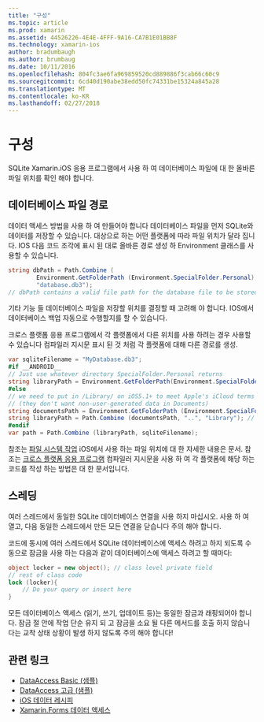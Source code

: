 ```yaml
---
title: "구성"
ms.topic: article
ms.prod: xamarin
ms.assetid: 44526226-4E4E-4FFF-9A16-CA7B1E01BB8F
ms.technology: xamarin-ios
author: bradumbaugh
ms.author: brumbaug
ms.date: 10/11/2016
ms.openlocfilehash: 804fc3ae6fa969859520cd889886f3cab66c60c9
ms.sourcegitcommit: 6cd40d190abe38edd50fc74331be15324a845a28
ms.translationtype: MT
ms.contentlocale: ko-KR
ms.lasthandoff: 02/27/2018
---
```

# <a name="configuration"></a>구성

SQLite Xamarin.iOS 응용 프로그램에서 사용 하 여 데이터베이스 파일에 대 한 올바른 파일 위치를 확인 해야 합니다.

## <a name="database-file-path"></a>데이터베이스 파일 경로

데이터 액세스 방법을 사용 하 여 만들어야 합니다 데이터베이스 파일을 먼저 SQLite와 데이터를 저장할 수 있습니다. 대상으로 하는 어떤 플랫폼에 따라 파일 위치가 달라 집니다. IOS 다음 코드 조각에 표시 된 대로 올바른 경로 생성 하 Environment 클래스를 사용할 수 있습니다.

```csharp
string dbPath = Path.Combine (
        Environment.GetFolderPath (Environment.SpecialFolder.Personal),
        "database.db3");
// dbPath contains a valid file path for the database file to be stored
```

기타 기능 들 데이터베이스 파일을 저장할 위치를 결정할 때 고려해 야 합니다. IOS에서 데이터베이스 백업 자동으로 수행할지를 할 수 있습니다.

크로스 플랫폼 응용 프로그램에서 각 플랫폼에서 다른 위치를 사용 하려는 경우 사용할 수 있습니다 컴파일러 지시문 표시 된 것 처럼 각 플랫폼에 대해 다른 경로를 생성.

```csharp
var sqliteFilename = "MyDatabase.db3";
#if __ANDROID__
// Just use whatever directory SpecialFolder.Personal returns
string libraryPath = Environment.GetFolderPath(Environment.SpecialFolder.Personal); ;
#else
// we need to put in /Library/ on iOS5.1+ to meet Apple's iCloud terms
// (they don't want non-user-generated data in Documents)
string documentsPath = Environment.GetFolderPath (Environment.SpecialFolder.Personal); // Documents folder
string libraryPath = Path.Combine (documentsPath, "..", "Library"); // Library folder instead
#endif
var path = Path.Combine (libraryPath, sqliteFilename);
```

참조는 [파일 시스템 작업](~/ios/app-fundamentals/file-system.md) iOS에서 사용 하는 파일 위치에 대 한 자세한 내용은 문서. 참조는 [크로스 플랫폼 응용 프로그램](~/cross-platform/app-fundamentals/building-cross-platform-applications/index.md) 컴파일러 지시문을 사용 하 여 각 플랫폼에 해당 하는 코드를 작성 하는 방법은 대 한 문서입니다.

## <a name="threading"></a>스레딩

여러 스레드에서 동일한 SQLite 데이터베이스 연결을 사용 하지 마십시오. 사용 하 여 열고, 다음 동일한 스레드에서 만든 모든 연결을 닫습니다 주의 해야 합니다.

코드에 동시에 여러 스레드에서 SQLite 데이터베이스에 액세스 하려고 하지 되도록 수동으로 잠금을 사용 하는 다음과 같이 데이터베이스에 액세스 하려고 할 때마다:

```csharp
object locker = new object(); // class level private field
// rest of class code
lock (locker){
    // Do your query or insert here
}
```

모든 데이터베이스 액세스 (읽기, 쓰기, 업데이트 등)는 동일한 잠금과 래핑되어야 합니다. 잠금 절 안에 작업 단순 유지 되 고 잠금을 소요 될 다른 메서드를 호출 하지 않습니다는 교착 상태 상황이 발생 하지 않도록 주의 해야 합니다!


## <a name="related-links"></a>관련 링크

- [DataAccess Basic (샘플)](https://github.com/xamarin/mobile-samples/tree/master/DataAccess/Basic)
- [DataAccess 고급 (샘플)](https://github.com/xamarin/mobile-samples/tree/master/DataAccess/Advanced)
- [iOS 데이터 레시피](https://developer.xamarin.com/recipes/ios/data/sqlite/)
- [Xamarin.Forms 데이터 액세스](~/xamarin-forms/app-fundamentals/databases.md)
